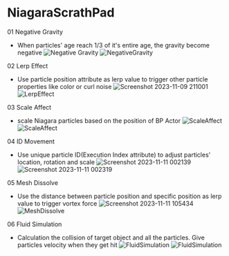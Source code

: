 # NiagaraScrathPad
 
01 Negative Gravity
- When particles' age reach 1/3 of it's entire age, the gravity become negative 
![Negative Gravity](https://github.com/TimChen1383/NiagaraScrathPad/assets/37008451/69e354ed-dd11-4d9e-8862-923f5a2b2459)
![NegativeGravity](https://github.com/TimChen1383/NiagaraScrathPad/assets/37008451/029542fd-abb7-441c-9088-0f8579c79f9b)

02 Lerp Effect
- Use particle position attribute as lerp value to trigger other particle properties like color or curl noise
![Screenshot 2023-11-09 211001](https://github.com/TimChen1383/NiagaraScrathPad/assets/37008451/e5fa5d9d-b4f3-45db-9af8-86a54a223f2e)
![LerpEffect](https://github.com/TimChen1383/NiagaraScrathPad/assets/37008451/73ba6553-7a03-424e-ba4f-5c474f24c047)

03 Scale Affect
- scale Niagara particles based on the position of BP Actor
![ScaleAffect](https://github.com/TimChen1383/NiagaraScrathPad/assets/37008451/e69bb3a4-c444-481c-bc4f-6566c8b80ddf)
![ScaleAffect](https://github.com/TimChen1383/NiagaraScrathPad/assets/37008451/dd995c81-3417-45e5-a1d8-22d555a92801)

04 ID Movement
- Use unique particle ID(Execution Index attribute) to adjust particles' location, rotation and scale
![Screenshot 2023-11-11 002139](https://github.com/TimChen1383/NiagaraScrathPad/assets/37008451/73a8768b-3f4d-418c-be6a-529a7cd551ca)
![Screenshot 2023-11-11 002319](https://github.com/TimChen1383/NiagaraScrathPad/assets/37008451/1b3292ac-7af3-4ebb-bec5-8229d28168ed)

05 Mesh Dissolve
- Use the distance between particle position and specific position as lerp value to trigger vortex force
![Screenshot 2023-11-11 105434](https://github.com/TimChen1383/NiagaraScrathPad/assets/37008451/1ec73b9e-3a36-4b75-be6c-ecd8b2a21d97)
![MeshDissolve](https://github.com/TimChen1383/NiagaraScrathPad/assets/37008451/428e21d6-fe89-498b-a706-bd61a57d58e2)

06 Fluid Simulation
- Calculation the collision of target object and all the particles. Give particles velocity when they get hit
![FluidSimulation](https://github.com/TimChen1383/NiagaraScrathPad/assets/37008451/1c4983eb-1b8b-4c3a-b58b-de5bdadd525f)
![FluidSimulation](https://github.com/TimChen1383/NiagaraScrathPad/assets/37008451/0e4bbe47-bf0c-4e34-afae-6ea1b64d9d24)

